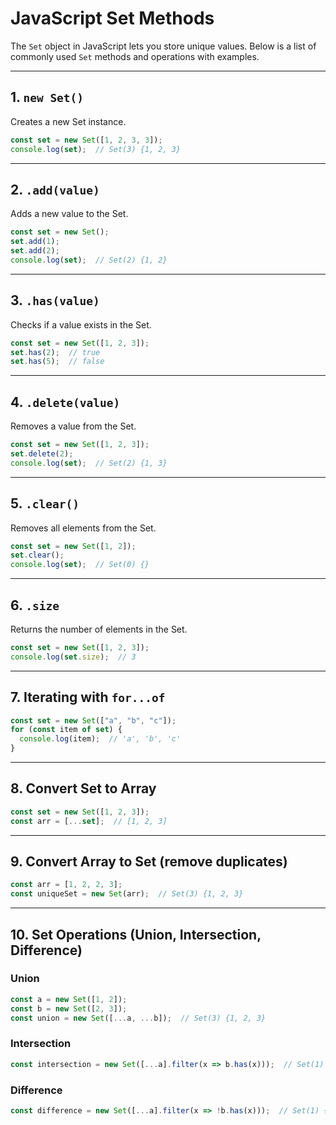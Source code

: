 
# JavaScript Set Methods

The `Set` object in JavaScript lets you store unique values. Below is a list of commonly used `Set` methods and operations with examples.

---

##  1. `new Set()`
Creates a new Set instance.

```js
const set = new Set([1, 2, 3, 3]);
console.log(set);  // Set(3) {1, 2, 3}
```

---

##  2. `.add(value)`
Adds a new value to the Set.

```js
const set = new Set();
set.add(1);
set.add(2);
console.log(set);  // Set(2) {1, 2}
```

---

##  3. `.has(value)`
Checks if a value exists in the Set.

```js
const set = new Set([1, 2, 3]);
set.has(2);  // true
set.has(5);  // false
```

---

##  4. `.delete(value)`
Removes a value from the Set.

```js
const set = new Set([1, 2, 3]);
set.delete(2);
console.log(set);  // Set(2) {1, 3}
```

---

##  5. `.clear()`
Removes all elements from the Set.

```js
const set = new Set([1, 2]);
set.clear();
console.log(set);  // Set(0) {}
```

---

##  6. `.size`
Returns the number of elements in the Set.

```js
const set = new Set([1, 2, 3]);
console.log(set.size);  // 3
```

---

##  7. Iterating with `for...of`

```js
const set = new Set(["a", "b", "c"]);
for (const item of set) {
  console.log(item);  // 'a', 'b', 'c'
}
```

---

##  8. Convert Set to Array

```js
const set = new Set([1, 2, 3]);
const arr = [...set];  // [1, 2, 3]
```

---

##  9. Convert Array to Set (remove duplicates)

```js
const arr = [1, 2, 2, 3];
const uniqueSet = new Set(arr);  // Set(3) {1, 2, 3}
```

---

##  10. Set Operations (Union, Intersection, Difference)

### Union

```js
const a = new Set([1, 2]);
const b = new Set([2, 3]);
const union = new Set([...a, ...b]);  // Set(3) {1, 2, 3}
```

### Intersection

```js
const intersection = new Set([...a].filter(x => b.has(x)));  // Set(1) {2}
```

### Difference

```js
const difference = new Set([...a].filter(x => !b.has(x)));  // Set(1) {1}
```
